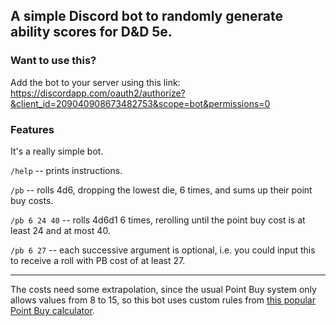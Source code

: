 ## A simple Discord bot to randomly generate ability scores for D&D 5e.

### Want to use this?

Add the bot to your server using this link:  
https://discordapp.com/oauth2/authorize?&client_id=209040908673482753&scope=bot&permissions=0

### Features

It's a really simple bot.

`/help` -- prints instructions.

`/pb` -- rolls 4d6, dropping the lowest die, 6 times, and sums up their point buy costs.

`/pb 6 24 40` -- rolls 4d6d1 6 times, rerolling until the point buy cost is at least 24 and at most 40.

`/pb 6 27` -- each successive argument is optional, i.e. you could input this to receive a roll with PB cost of at least 27.

---

The costs need some extrapolation, since the usual Point Buy system
only allows values from 8 to 15, so this bot uses custom rules
from [this popular Point Buy calculator](http://chicken-dinner.com/5e/5e-point-buy.html).
